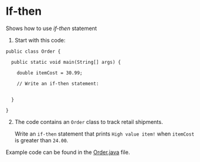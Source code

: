 # If-then

Shows how to use *if-then* statement

1. Start with this code:

```
public class Order {
  
  public static void main(String[] args) {
    
    double itemCost = 30.99;
    
    // Write an if-then statement:
    
    
  }
  
}
```

2. The code contains an ```Order``` class to track retail shipments.

	Write an ```if-then``` statement that prints ```High value item!``` when ```itemCost``` is greater than ```24.00```.

Example code can be found in the [Order.java](https://github.com/upliftdev/Foundations/blob/main/4.Conditionals_and_Control_Flow/if-then/src/main/java/com/examples/conditionals/Order.java) file.
